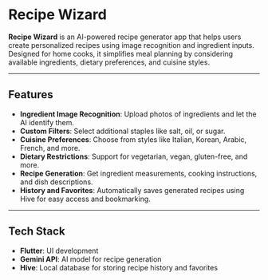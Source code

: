 # Recipe Wizard

**Recipe Wizard** is an AI-powered recipe generator app that helps users create personalized recipes using image recognition and ingredient inputs. Designed for home cooks, it simplifies meal planning by considering available ingredients, dietary preferences, and cuisine styles.

---

## Features

- **Ingredient Image Recognition**: Upload photos of ingredients and let the AI identify them.
- **Custom Filters**: Select additional staples like salt, oil, or sugar.
- **Cuisine Preferences**: Choose from styles like Italian, Korean, Arabic, French, and more.
- **Dietary Restrictions**: Support for vegetarian, vegan, gluten-free, and more.
- **Recipe Generation**: Get ingredient measurements, cooking instructions, and dish descriptions.
- **History and Favorites**: Automatically saves generated recipes using Hive for easy access and bookmarking.

---

## Tech Stack

- **Flutter**: UI development
- **Gemini API**: AI model for recipe generation
- **Hive**: Local database for storing recipe history and favorites